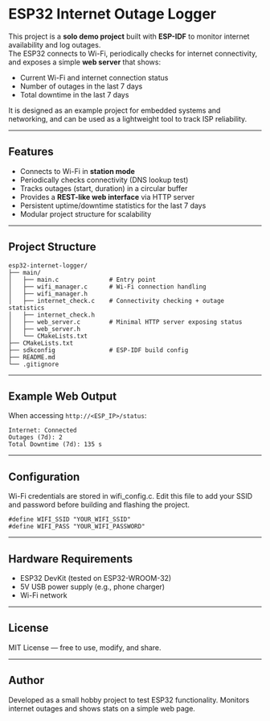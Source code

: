 # ESP32 Internet Outage Logger

This project is a **solo demo project** built with **ESP-IDF** to monitor internet availability and log outages.  
The ESP32 connects to Wi-Fi, periodically checks for internet connectivity, and exposes a simple **web server** that shows:

- Current Wi-Fi and internet connection status  
- Number of outages in the last 7 days  
- Total downtime in the last 7 days  

It is designed as an example project for embedded systems and networking, and can be used as a lightweight tool to track ISP reliability.

---

## Features

- Connects to Wi-Fi in **station mode**  
- Periodically checks connectivity (DNS lookup test)  
- Tracks outages (start, duration) in a circular buffer  
- Provides a **REST-like web interface** via HTTP server  
- Persistent uptime/downtime statistics for the last 7 days  
- Modular project structure for scalability  

---

## Project Structure

```
esp32-internet-logger/
├── main/
│   ├── main.c              # Entry point
│   ├── wifi_manager.c      # Wi-Fi connection handling
│   ├── wifi_manager.h
│   ├── internet_check.c    # Connectivity checking + outage statistics
│   ├── internet_check.h
│   ├── web_server.c        # Minimal HTTP server exposing status
│   ├── web_server.h
│   └── CMakeLists.txt
├── CMakeLists.txt
├── sdkconfig               # ESP-IDF build config
├── README.md
└── .gitignore
```

---

## Example Web Output

When accessing `http://<ESP_IP>/status`:

```
Internet: Connected
Outages (7d): 2
Total Downtime (7d): 135 s
```

---

## Configuration

Wi-Fi credentials are stored in wifi_config.c. Edit this file to add your SSID and password before building and flashing the project.

```
#define WIFI_SSID "YOUR_WIFI_SSID"
#define WIFI_PASS "YOUR_WIFI_PASSWORD"
```

---

## Hardware Requirements

- ESP32 DevKit (tested on ESP32-WROOM-32)  
- 5V USB power supply (e.g., phone charger)  
- Wi-Fi network  

---

## License

MIT License — free to use, modify, and share.  

---

## Author

Developed as a small hobby project to test ESP32 functionality. Monitors internet outages and shows stats on a simple web page.
